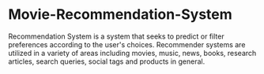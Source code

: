 # Movie-Recommendation-System
Recommendation System is a system that seeks to predict or filter preferences according to the user's choices. Recommender systems are utilized in a variety of areas including movies, music, news, books, research articles, search queries, social tags and products in general.
